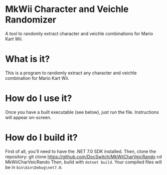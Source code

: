# MkWii Character and Veichle Randomizer
A tool to randomly extract character and veichle combinations for Mario Kart Wii.

# What is it?
This is a program to randomly extract any character and veichle combination for Mario Kart Wii.

# How do I use it? 
Once you have a built executable (see below), just run the file. Instructions will appear on-screen.

# How do I build it?
First of all, you'll need to have the .NET 7.0 SDK installed. Then, clone the repository:
  git clone https://github.com/DocSwitch/MkWiiCharVeicRando
  cd MkWiiCharVeicRando
Then, build with `dotnet build`.
Your compiled files will be in `bin\bin\Debug\net7.0`.
